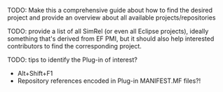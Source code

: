 TODO: Make this a comprehensive guide about how to find the desired project and provide an overview about all available projects/repositories

TODO: provide a list of all SimRel (or even all Eclipse projects), ideally something that's derived from EF PMI,
but it should also help interested contributors to find the corresponding project.

TODO: tips to identify the Plug-in of interest?
- Alt+Shift+F1
- Repository references encoded in Plug-in MANIFEST.MF files?!